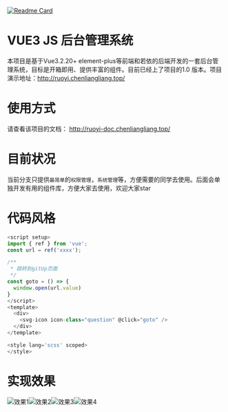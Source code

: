 [![Readme Card](https://github-readme-stats.vercel.app/api/pin/?username=cll123456&repo=rouyi-cloud-vue3)](https://github.com/anuraghazra/github-readme-stats)


#  VUE3 JS 后台管理系统
本项目是基于Vue3.2.20+ element-plus等前端和若依的后端开发的一套后台管理系统，目标是开箱即用、提供丰富的组件。目前已经上了项目的1.0 版本。项目演示地址：http://ruoyi.chenliangliang.top/

# 使用方式
请查看该项目的文档： http://ruoyi-doc.chenliangliang.top/

# 目前状况
当前分支只提供`最简单`的`权限管理`，`系统管理`等，方便需要的同学去使用。后面会单独开发有用的组件库，方便大家去使用，欢迎大家star 

# 代码风格

```js
<script setup>
import { ref } from 'vue';
const url = ref('xxxx');

/**
 * 跳转到gitUp页面
 */
const goto = () => {
  window.open(url.value)
}
</script>
<template>
  <div>
    <svg-icon icon-class="question" @click="goto" />
  </div>
</template>

<style lang='scss' scoped>
</style>
```

#  实现效果


![效果1](http://ruoyi-doc.chenliangliang.top/assets/pic1.98440b2c.png)![效果2](http://ruoyi-doc.chenliangliang.top/assets/pic2.7cba0db8.png)![效果3](http://ruoyi-doc.chenliangliang.top/assets/pic3.5f0b6e9d.png)![效果4](http://ruoyi-doc.chenliangliang.top/assets/pic4.382d40d4.png)